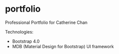 # portfolio
Professional Portfolio for Catherine Chan

Technologies:
- Bootstrap 4.0
- MDB (Material Design for Bootstrap) UI framework
